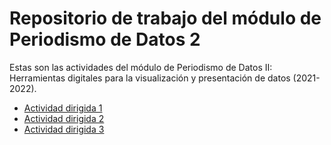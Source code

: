 # Repositorio de trabajo del módulo de Periodismo de Datos 2

Estas son las actividades del módulo de Periodismo de Datos II: Herramientas digitales para la visualización y presentación de datos (2021-2022).

- [Actividad dirigida 1](ad1.md)
- [Actividad dirigida 2](ad2.md)
- [Actividad dirigida 3](ad3.ipynb)
